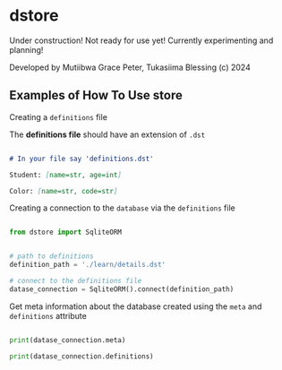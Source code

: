# dstore

Under construction! Not ready for use yet! Currently experimenting and planning!

Developed by Mutiibwa Grace Peter, Tukasiima Blessing (c) 2024

## Examples of How To Use store

Creating a `definitions` file

The **definitions file** should have an extension of `.dst`

```markdown

# In your file say 'definitions.dst'

Student: [name=str, age=int]

Color: [name=str, code=str]

```

Creating a connection to the `database` via the `definitions` file
```python

from dstore import SqliteORM


# path to definitions
definition_path = './learn/details.dst'

# connect to the definitions file
datase_connection = SqliteORM().connect(definition_path)
```

Get meta information about the database created using the `meta` and `definitions` attribute
```python

print(datase_connection.meta)

print(datase_connection.definitions)
```

